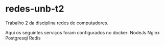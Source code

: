 # redes-unb-t2
Trabalho 2 da disciplina redes de computadores.

Aqui os seguintes serviços foram configurados no docker:
NodeJs
Nginx
Postgresql
Redis

